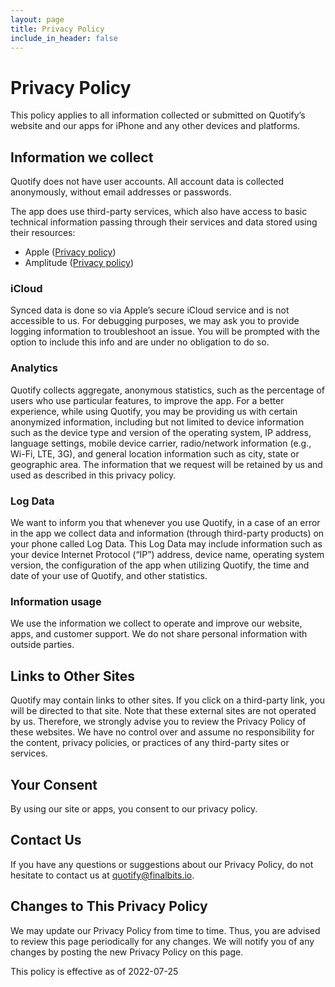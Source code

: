 ```yaml
---
layout: page
title: Privacy Policy
include_in_header: false
---
```


# Privacy Policy

This policy applies to all information collected or submitted on Quotify’s website and our apps for iPhone and any other devices and platforms.

## Information we collect

Quotify does not have user accounts. All account data is collected anonymously, without email addresses or passwords.

The app does use third-party services, which also have access to basic technical information passing through their services and data stored using their resources:

- Apple ([Privacy policy](https://apple.com/legal/privacy))
- Amplitude ([Privacy policy](https://amplitude.com/privacy))

### iCloud

Synced data is done so via Apple’s secure iCloud service and is not accessible to us. For debugging purposes, we may ask you to provide logging information to troubleshoot an issue. You will be prompted with the option to include this info and are under no obligation to do so.

### Analytics

Quotify collects aggregate, anonymous statistics, such as the percentage of users who use particular features, to improve the app. For a better experience, while using Quotify, you may be providing us with certain anonymized information, including but not limited to device information such as the device type and version of the operating system, IP address, language settings, mobile device carrier, radio/network information (e.g., Wi-Fi, LTE, 3G), and general location information such as city, state or geographic area. The information that we request will be retained by us and used as described in this privacy policy.

### Log Data

We want to inform you that whenever you use Quotify, in a case of an error in the app we collect data and information (through third-party products) on your phone called Log Data. This Log Data may include information such as your device Internet Protocol (“IP”) address, device name, operating system version, the configuration of the app when utilizing Quotify, the time and date of your use of Quotify, and other statistics.

### Information usage

We use the information we collect to operate and improve our website, apps, and customer support. We do not share personal information with outside parties.

## Links to Other Sites

Quotify may contain links to other sites. If you click on a third-party link, you will be directed to that site. Note that these external sites are not operated by us. Therefore, we strongly advise you to review the Privacy Policy of these websites. We have no control over and assume no responsibility for the content, privacy policies, or practices of any third-party sites or services.

## Your Consent

By using our site or apps, you consent to our privacy policy.

## Contact Us

If you have any questions or suggestions about our Privacy Policy, do not hesitate to contact us at [quotify@finalbits.io](mailto:quotify@finalbits.io).

## Changes to This Privacy Policy

We may update our Privacy Policy from time to time. Thus, you are advised to review this page periodically for any changes. We will notify you of any changes by posting the new Privacy Policy on this page.

This policy is effective as of 2022-07-25
